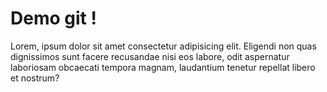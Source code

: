 # Demo git !

Lorem, ipsum dolor sit amet consectetur adipisicing elit. Eligendi non quas dignissimos sunt facere recusandae nisi eos labore, odit aspernatur laboriosam obcaecati tempora magnam, laudantium tenetur repellat libero et nostrum?

